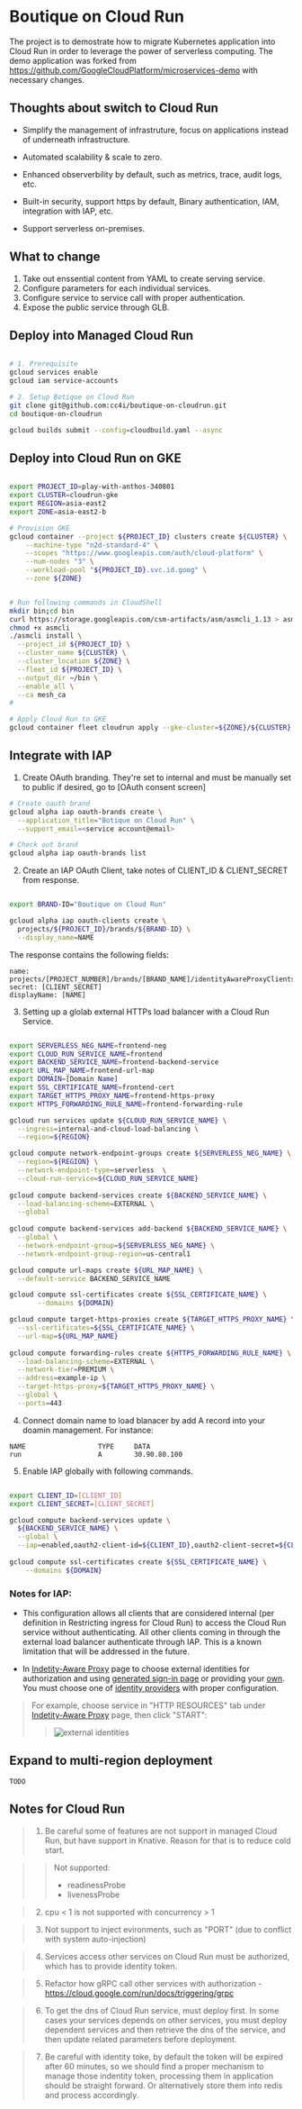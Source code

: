 # Boutique on Cloud Run

The project is to demostrate how to migrate Kubernetes application into Cloud Run in order to leverage the power of serverless computing. The demo application was forked from https://github.com/GoogleCloudPlatform/microservices-demo with necessary changes.


## Thoughts about switch to Cloud Run

- Simplify the management of infrastruture, focus on applications instead of underneath infrastructure. 

- Automated scalability & scale to zero.

- Enhanced observerbility by default, such as metrics, trace, audit logs, etc.

- Built-in security, support https by default, Binary authentication, IAM, integration with IAP, etc.

- Support serverless on-premises.




## What to change

1. Take out enssential content from YAML to create serving service.
2. Configure parameters for each individual services.
3. Configure service to service call with proper authentication. 
4. Expose the public service through GLB.



## Deploy into Managed Cloud Run

```bash

# 1. Prerequisite
gcloud services enable 
gcloud iam service-accounts

# 2. Setup Botique on Cloud Run
git clone git@github.com:cc4i/boutique-on-cloudrun.git
cd boutique-on-cloudrun

gcloud builds submit --config=cloudbuild.yaml --async

```

## Deploy into Cloud Run on GKE

```bash

export PROJECT_ID=play-with-anthos-340801
export CLUSTER=cloudrun-gke
export REGION=asia-east2
export ZONE=asia-east2-b

# Provision GKE
gcloud container --project ${PROJECT_ID} clusters create ${CLUSTER} \
    --machine-type "n2d-standard-4" \
    --scopes "https://www.googleapis.com/auth/cloud-platform" \
    --num-nodes "3" \
    --workload-pool "${PROJECT_ID}.svc.id.goog" \
    --zone ${ZONE}


# Run following commands in CloudShell
mkdir bin;cd bin
curl https://storage.googleapis.com/csm-artifacts/asm/asmcli_1.13 > asmcli
chmod +x asmcli
./asmcli install \
  --project_id ${PROJECT_ID} \
  --cluster_name ${CLUSTER} \
  --cluster_location ${ZONE} \
  --fleet_id ${PROJECT_ID} \
  --output_dir ~/bin \
  --enable_all \
  --ca mesh_ca
# 

# Apply Cloud Run to GKE
gcloud container fleet cloudrun apply --gke-cluster=${ZONE}/${CLUSTER}

```


## Integrate with IAP

1. Create OAuth branding. They're set to internal and must be manually set to public if desired, go to [OAuth consent screen]

```bash
# Create oauth brand 
gcloud alpha iap oauth-brands create \
  --application_title="Botique on Cloud Run" \
  --support_email=<service account@email>

# Check out brand
gcloud alpha iap oauth-brands list

```

2. Create an IAP OAuth Client, take notes of CLIENT_ID & CLIENT_SECRET from response.

```bash

export BRAND-ID="Boutique on Cloud Run"

gcloud alpha iap oauth-clients create \
  projects/${PROJECT_ID}/brands/${BRAND-ID} \
  --display_name=NAME
```
The response contains the following fields:
```
name: projects/[PROJECT_NUMBER]/brands/[BRAND_NAME]/identityAwareProxyClients/[CLIENT_ID]
secret: [CLIENT_SECRET]
displayName: [NAME]

```


3. Setting up a glolab external HTTPs load balancer with a Cloud Run Service.

```bash

export SERVERLESS_NEG_NAME=frontend-neg
export CLOUD_RUN_SERVICE_NAME=frontend
export BACKEND_SERVICE_NAME=frontend-backend-service
export URL_MAP_NAME=frontend-url-map
export DOMAIN=[Domain Name]
export SSL_CERTIFICATE_NAME=frontend-cert
export TARGET_HTTPS_PROXY_NAME=frontend-https-proxy
export HTTPS_FORWARDING_RULE_NAME=frontend-forwarding-rule

gcloud run services update ${CLOUD_RUN_SERVICE_NAME} \
  --ingress=internal-and-cloud-load-balancing \
  --region=${REGION}

gcloud compute network-endpoint-groups create ${SERVERLESS_NEG_NAME} \
  --region=${REGION} \
  --network-endpoint-type=serverless  \
  --cloud-run-service=${CLOUD_RUN_SERVICE_NAME}
   
gcloud compute backend-services create ${BACKEND_SERVICE_NAME} \
  --load-balancing-scheme=EXTERNAL \
  --global
   
gcloud compute backend-services add-backend ${BACKEND_SERVICE_NAME} \
  --global \
  --network-endpoint-group=${SERVERLESS_NEG_NAME} \
  --network-endpoint-group-region=us-central1

gcloud compute url-maps create ${URL_MAP_NAME} \
  --default-service BACKEND_SERVICE_NAME

gcloud compute ssl-certificates create ${SSL_CERTIFICATE_NAME} \
       --domains ${DOMAIN}

gcloud compute target-https-proxies create ${TARGET_HTTPS_PROXY_NAME} \
  --ssl-certificates=${SSL_CERTIFICATE_NAME} \
  --url-map=${URL_MAP_NAME}
   
gcloud compute forwarding-rules create ${HTTPS_FORWARDING_RULE_NAME} \
  --load-balancing-scheme=EXTERNAL \
  --network-tier=PREMIUM \
  --address=example-ip \
  --target-https-proxy=${TARGET_HTTPS_PROXY_NAME} \
  --global \
  --ports=443
```
    
4. Connect domain name to load blanacer by add A record into your doamin management. For instance:

```
NAME                  TYPE     DATA
run                   A        30.90.80.100
```

5. Enable IAP globally with following commands. 

```bash

export CLIENT_ID=[CLIENT_ID]
export CLIENT_SECRET=[CLIENT_SECRET]

gcloud compute backend-services update \
  ${BACKEND_SERVICE_NAME} \
  --global \
  --iap=enabled,oauth2-client-id=${CLIENT_ID},oauth2-client-secret=${CLIENT_SECRET}
   
gcloud compute ssl-certificates create ${SSL_CERTIFICATE_NAME} \
    --domains ${DOMAIN}
```

### Notes for IAP: 
- This configuration allows all clients that are considered internal (per definition in Restricting ingress for Cloud Run) to access the Cloud Run service without authenticating. All other clients coming in through the external load balancer authenticate through IAP. This is a known limitation that will be addressed in the future.

- In [Indetity-Aware Proxy](https://console.cloud.google.com/security/iap) page to choose external identities for authorization and using [generated sign-in page](https://cloud.google.com/iap/docs/cloud-run-sign-in?_ga=2.69658834.-352041230.1644724472) or providing your [own](https://cloud.google.com/iap/docs/using-firebaseui?_ga=2.70232146.-352041230.1644724472). You must choose one of [identity providers](https://console.cloud.google.com/customer-identity/providers) with proper configuration.

>For example, choose service in "HTTP RESOURCES" tab under [Indetity-Aware Proxy](https://console.cloud.google.com/security/iap) page, then click "START":
>>![external identities](./hack/ei-console.png)


## Expand to multi-region deployment
```
TODO
```

## Notes for Cloud Run

>1. Be careful some of features are not support in managed Cloud Run, but have support in Knative. Reason for that is to reduce cold start.

>>Not supported:
>>    - readinessProbe
>>    - livenessProbe



>2. cpu < 1 is not supported with concurrency > 1

>3. Not support to inject evironments, such as "PORT" (due to conflict with system auto-injection)

>4. Services access other services on Cloud Run must be authorized, which has to provide identity token.

>5. Refactor how gRPC call other services with authorization - https://cloud.google.com/run/docs/triggering/grpc

>6. To get the dns of Cloud Run service, must deploy first. In some cases your services depends on other services, you must deploy dependent services and then retrieve the dns of the service, and then update related parameters before deployment. 

>7. Be careful with identity toke, by default the token will be expired after 60 minutes, so we should find a proper mechanism to manage those indentity token, processing them in application should be straight forward. Or alternatively store them into redis and process accordingly. 



